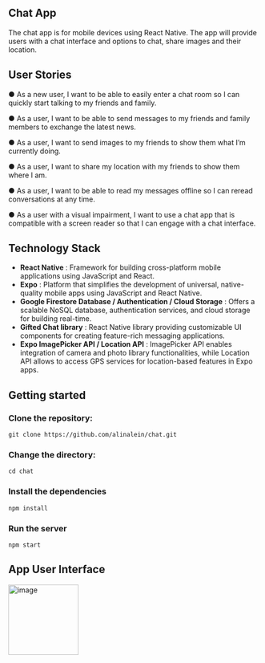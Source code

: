 ## Chat App
The chat app is for mobile devices using React Native. The app will provide users with a chat interface and options to chat, share images and their location.

## User Stories
● As a new user, I want to be able to easily enter a chat room so I can quickly start talking to my
friends and family.

● As a user, I want to be able to send messages to my friends and family members to exchange
the latest news.

● As a user, I want to send images to my friends to show them what I’m currently doing.

● As a user, I want to share my location with my friends to show them where I am.

● As a user, I want to be able to read my messages offline so I can reread conversations at any
time.

● As a user with a visual impairment, I want to use a chat app that is compatible with a screen
reader so that I can engage with a chat interface.

## Technology Stack 
- **React Native** : Framework for building cross-platform mobile applications using JavaScript and React.
- **Expo** :  Platform that simplifies the development of universal, native-quality mobile apps using JavaScript and React Native.
- **Google Firestore Database / Authentication / Cloud Storage** :  Offers a scalable NoSQL database, authentication services, and cloud storage for building real-time.
- **Gifted Chat library** :  React Native library providing customizable UI components for creating feature-rich messaging applications.
- **Expo ImagePicker API / Location API** : ImagePicker API enables integration of camera and photo library functionalities, while Location API allows to access GPS services for location-based features in Expo apps.

## Getting started 

### Clone the repository:

```
git clone https://github.com/alinalein/chat.git
```

### Change the directory:

```
cd chat
```

### Install the dependencies

```
npm install
```

### Run the server

```
npm start
```

## App User Interface
<img width="140" alt="image" src="https://github.com/alinalein/chat/assets/111589183/ab0bba88-bae7-4115-a04e-9be34959d41f">


